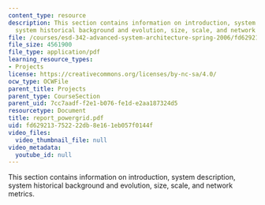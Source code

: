 ```yaml
---
content_type: resource
description: This section contains information on introduction, system description,
  system historical background and evolution, size, scale, and network metrics.
file: /courses/esd-342-advanced-system-architecture-spring-2006/fd629213752222db8e161eb057f0144f_report_powergrid.pdf
file_size: 4561900
file_type: application/pdf
learning_resource_types:
- Projects
license: https://creativecommons.org/licenses/by-nc-sa/4.0/
ocw_type: OCWFile
parent_title: Projects
parent_type: CourseSection
parent_uid: 7cc7aadf-f2e1-b076-fe1d-e2aa187324d5
resourcetype: Document
title: report_powergrid.pdf
uid: fd629213-7522-22db-8e16-1eb057f0144f
video_files:
  video_thumbnail_file: null
video_metadata:
  youtube_id: null
---
```

This section contains information on introduction, system description, system historical background and evolution, size, scale, and network metrics.